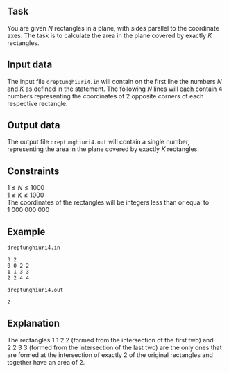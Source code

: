 ## Task

You are given $N$ rectangles in a plane, with sides parallel to the coordinate axes. The task is to calculate the area in the plane covered by exactly $K$ rectangles.

## Input data

The input file `dreptunghiuri4.in` will contain on the first line the numbers $N$ and $K$ as defined in the statement. The following $N$ lines will each contain 4 numbers representing the coordinates of 2 opposite corners of each respective rectangle.

## Output data

The output file `dreptunghiuri4.out` will contain a single number, representing the area in the plane covered by exactly $K$ rectangles.

## Constraints

$1 \leq N \leq 1000$  
$1 \leq K \leq 1000$  
The coordinates of the rectangles will be integers less than or equal to $1 \ 000 \ 000 \ 000$

## Example

`dreptunghiuri4.in`  
```
3 2 
0 0 2 2 
1 1 3 3 
2 2 4 4 
```
`dreptunghiuri4.out`  
```
2 
```

## Explanation

The rectangles $1 \ 1 \ 2 \ 2$ (formed from the intersection of the first two) and $2 \ 2 \ 3 \ 3$ (formed from the intersection of the last two) are the only ones that are formed at the intersection of exactly $2$ of the original rectangles and together have an area of $2$.